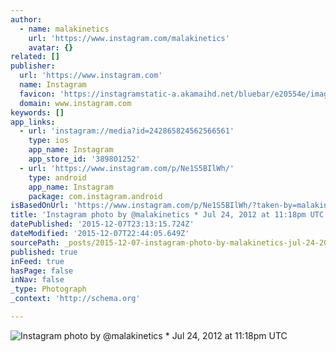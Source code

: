 ```yaml
---
author:
  - name: malakinetics
    url: 'https://www.instagram.com/malakinetics'
    avatar: {}
related: []
publisher:
  url: 'https://www.instagram.com'
  name: Instagram
  favicon: 'https://instagramstatic-a.akamaihd.net/bluebar/e20554e/images/ico/favicon.ico'
  domain: www.instagram.com
keywords: []
app_links:
  - url: 'instagram://media?id=242865824562566561'
    type: ios
    app_name: Instagram
    app_store_id: '389801252'
  - url: 'https://www.instagram.com/p/Ne1S5BIlWh/'
    type: android
    app_name: Instagram
    package: com.instagram.android
isBasedOnUrl: 'https://www.instagram.com/p/Ne1S5BIlWh/?taken-by=malakinetics'
title: 'Instagram photo by @malakinetics * Jul 24, 2012 at 11:18pm UTC'
datePublished: '2015-12-07T23:13:15.724Z'
dateModified: '2015-12-07T22:44:05.649Z'
sourcePath: _posts/2015-12-07-instagram-photo-by-malakinetics-jul-24-2012-at-1118pm-u.md
published: true
inFeed: true
hasPage: false
inNav: false
_type: Photograph
_context: 'http://schema.org'

---
```

![Instagram photo by &commat;malakinetics &midast; Jul 24&comma; 2012 at 11&colon;18pm UTC](https://scontent.cdninstagram.com/hphotos-xtp1/t51.2885-15/e15/10431797_1625936290962928_1229648877_n.jpg)